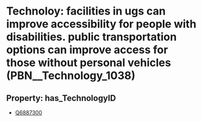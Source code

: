 # Technoloy: __facilities in ugs can improve accessibility for people with disabilities. public transportation options can improve access for those without personal vehicles__ (PBN__Technology_1038)

## Property: has_TechnologyID

* [Q6887300](Q6887300)

